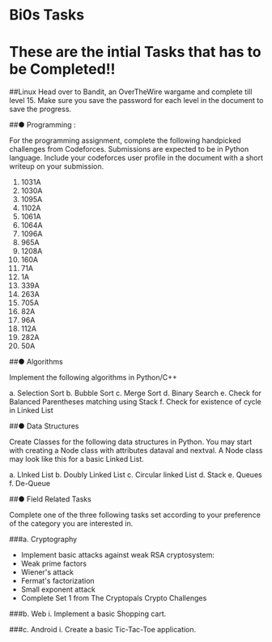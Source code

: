 # Bi0s Tasks
# These are the intial Tasks that has to be Completed!!
##Linux
Head over to Bandit, an OverTheWire wargame and complete till level 15. Make
sure you save the password for each level in the document to save the progress.

##● Programming :

For the programming assignment, complete the following handpicked challenges
from Codeforces. Submissions are expected to be in Python language. Include your
codeforces user profile in the document with a short writeup on your submission.

1. 1031A
2. 1030A
3. 1095A
4. 1102A
5. 1061A
6. 1064A
7. 1096A
8. 965A
9. 1208A
10. 160A
11. 71A
12. 1A
13. 339A
14. 263A
15. 705A
16. 82A
17. 96A
18. 112A
19. 282A
20. 50A

##● Algorithms

Implement the following algorithms in Python/C++

a. Selection Sort
b. Bubble Sort
c. Merge Sort
d. Binary Search
e. Check for Balanced Parentheses matching using Stack
f. Check for existence of cycle in Linked List

##● Data Structures

Create Classes for the following data structures in Python. You may start with
creating a Node class with attributes dataval and nextval. A Node class may look like
this for a basic Linked List.

a. LInked List
b. Doubly Linked List
c. Circular linked List
d. Stack
e. Queues
f. De-Queue

##● Field Related Tasks

Complete one of the three following tasks set according to your preference of the
category you are interested in.

###a. Cryptography
- Implement basic attacks against weak RSA cryptosystem:
- Weak prime factors
- Wiener's attack
- Fermat's factorization
- Small exponent attack
- Complete Set 1 from The Cryptopals Crypto Challenges

###b. Web
i. Implement a basic Shopping cart.

###c. Android
i. Create a basic Tic-Tac-Toe application.